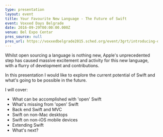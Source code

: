 ```yaml
---
type: presentation
layout: event
title: Your Favourite New Language - The Future of Swift
event: Voxxed Days Belgrade
date: 2016-09-29T00:00:00.000Z
venue: Bel Expo Centar
pres_source: null
pres_url: https://voxxedbelgrade2015.sched.org/event/3grt/introducing-distributed-databases
---
```


Whilst open sourcing a language is nothing new, Apple's unprecedented step has caused massive excitement and activity for this new language, with a flurry of development and contributions.

In this presentation I would like to explore the current potential of Swift and what's going to be possible in the future.

I will cover:

- What can be accomplished with 'open' Swift
- What's missing from 'open' Swift
- Back end Swift and MVC
- Swift on non-Mac desktops
- Swift on non-iOS mobile devices
- Extending Swift
- What's next?
